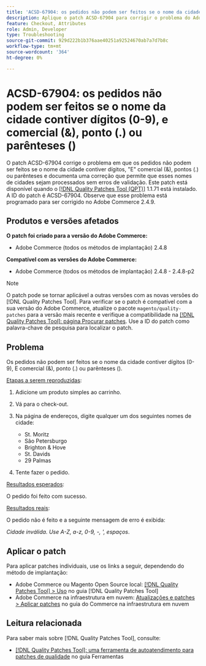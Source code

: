 ```yaml
---
title: 'ACSD-67904: os pedidos não podem ser feitos se o nome da cidade contiver dígitos (0-9), e comercial (&), ponto (.) ou parênteses ()'
description: Aplique o patch ACSD-67904 para corrigir o problema do Adobe Commerce em que o checkout falha quando os nomes das cidades contêm dígitos (0-9), "e" comercial (&), ponto (.) ou parênteses ().
feature: Checkout, Attributes
role: Admin, Developer
type: Troubleshooting
source-git-commit: 929d222b1b376aae40251a92524670ab7a7d7b8c
workflow-type: tm+mt
source-wordcount: '364'
ht-degree: 0%

---
```



# ACSD-67904: os pedidos não podem ser feitos se o nome da cidade contiver dígitos (0-9), e comercial (&amp;), ponto (.) ou parênteses ()

O patch ACSD-67904 corrige o problema em que os pedidos não podem ser feitos se o nome da cidade contiver dígitos, &quot;E&quot; comercial (&amp;), pontos (.) ou parênteses e documenta uma correção que permite que esses nomes de cidades sejam processados sem erros de validação. Este patch está disponível quando o [[!DNL Quality Patches Tool (QPT)]](/help/tools/quality-patches-tool/quality-patches-tool-to-self-serve-quality-patches.md) 1.1.71 está instalado. A ID do patch é ACSD-67904. Observe que esse problema está programado para ser corrigido no Adobe Commerce 2.4.9.

## Produtos e versões afetados

**O patch foi criado para a versão do Adobe Commerce:**

* Adobe Commerce (todos os métodos de implantação) 2.4.8

**Compatível com as versões do Adobe Commerce:**

* Adobe Commerce (todos os métodos de implantação) 2.4.8 - 2.4.8-p2

>[!NOTE]
>
>O patch pode se tornar aplicável a outras versões com as novas versões do [!DNL Quality Patches Tool]. Para verificar se o patch é compatível com a sua versão do Adobe Commerce, atualize o pacote `magento/quality-patches` para a versão mais recente e verifique a compatibilidade na [[!DNL Quality Patches Tool]: página Procurar patches](https://experienceleague.adobe.com/tools/commerce-quality-patches/index.html). Use a ID do patch como palavra-chave de pesquisa para localizar o patch.

## Problema

Os pedidos não podem ser feitos se o nome da cidade contiver dígitos (0-9), E comercial (&amp;), ponto (.) ou parênteses ().

<u>Etapas a serem reproduzidas</u>:

1. Adicione um produto simples ao carrinho.
1. Vá para o check-out.
1. Na página de endereços, digite qualquer um dos seguintes nomes de cidade:

   * St. Moritz
   * São Petersburgo
   * Brighton &amp; Hove
   * St. Davids
   * 29 Palmas

1. Tente fazer o pedido.


<u>Resultados esperados</u>:

O pedido foi feito com sucesso.

<u>Resultados reais</u>:

O pedido não é feito e a seguinte mensagem de erro é exibida:

*Cidade inválida. Use A-Z, a-z, 0-9, -, &#39;, espaços*.


## Aplicar o patch

Para aplicar patches individuais, use os links a seguir, dependendo do método de implantação:

* Adobe Commerce ou Magento Open Source local: [[!DNL Quality Patches Tool] > Uso](/help/tools/quality-patches-tool/usage.md) no guia [!DNL Quality Patches Tool]
* Adobe Commerce na infraestrutura em nuvem: [Atualizações e patches > Aplicar patches](https://experienceleague.adobe.com/docs/commerce-cloud-service/user-guide/develop/upgrade/apply-patches.html) no guia do Commerce na infraestrutura em nuvem

## Leitura relacionada

Para saber mais sobre [!DNL Quality Patches Tool], consulte:

* [[!DNL Quality Patches Tool]: uma ferramenta de autoatendimento para patches de qualidade](/help/tools/quality-patches-tool/quality-patches-tool-to-self-serve-quality-patches.md) no guia Ferramentas
